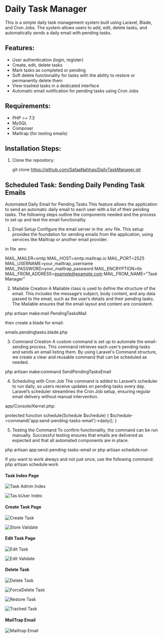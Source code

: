 # Daily Task Manager

This is a simple daily task management system built using Laravel, Blade, and Cron Jobs. The system allows users to add, edit, delete tasks, and automatically sends a daily email with pending tasks.

## Features:
- User authentication (login, register)
- Create, edit, delete tasks
- Mark tasks as completed or pending
- Soft delete functionality for tasks with the ability to restore or permanently delete them
- View trashed tasks in a dedicated interface
- Automatic email notification for pending tasks using Cron Jobs

## Requirements:
- PHP >= 7.3
- MySQL
- Composer
- Mailtrap (for testing emails)

## Installation Steps:

1. Clone the repository:

   git clone https://github.com/SafaaNahhas/DailyTaskManager.git
  


## Scheduled Task: Sending Daily Pending Task Emails

Automated Daily Email for Pending Tasks
This feature allows the application to send an automatic daily email to each user with a list of their pending tasks. The following steps outline the components needed and the process to set up and test the email functionality.

1. Email Setup
Configure the email server in the .env file. This setup provides the foundation for sending emails from the application, using services like Mailtrap or another email provider.

in file .env:

MAIL_MAILER=smtp
MAIL_HOST=smtp.mailtrap.io
MAIL_PORT=2525
MAIL_USERNAME=your_mailtrap_username
MAIL_PASSWORD=your_mailtrap_password
MAIL_ENCRYPTION=tls
MAIL_FROM_ADDRESS=example@example.com
MAIL_FROM_NAME="Task Manager"


2. Mailable Creation
A Mailable class is used to define the structure of the email. This includes the message’s subject, body content, and any data passed to the email, such as the user’s details and their pending tasks. The Mailable ensures that the email layout and content are consistent.

php artisan make:mail PendingTasksMail

then create a blade for email:

emails.pendingtasks.blade.php 

3. Command Creation
A custom command is set up to automate the email-sending process. This command retrieves each user’s pending tasks and sends an email listing them. By using Laravel's Command structure, we create a clear and reusable command that can be scheduled as needed.

php artisan make:command SendPendingTasksEmail


4. Scheduling with Cron Job
The command is added to Laravel’s scheduler to run daily, so users receive updates on pending tasks every day. Laravel’s scheduler streamlines the Cron Job setup, ensuring regular email delivery without manual intervention.

 app/Console/Kernel.php:

protected function schedule(Schedule $schedule)
{
    $schedule->command('app:send-pending-tasks-email')->daily();
}

5. Testing the Command
To confirm functionality, the command can be run manually. Successful testing ensures that emails are delivered as expected and that all automated components are in place.

php artisan app:send-pending-tasks-email
or
php artisan schedule:run 

If you want to work always and not just once, use the following command:
php artisan schedule:work

#### Task Index Page

![Task Admin Index](public/images/Admin.PNG)

![Tas kUser Index](public/images/User.PNG)

#### Create Task Page

![Create Task](public/images/CreateSuccess.PNG)

![Store Validate](public/images/StoreValidate.PNG)

#### Edit Task Page

![Edit Task](public/images/UpdateSuccess.PNG)

![Edit Validate](public/images/EditValidate.PNG)

#### Delete Task 

![Delete Task](public/images/DeleteSuccess.PNG)

![ForceDelete Task](public/images/ForceDelete.PNG.PNG)

![Restore Task](public/images/Restore.PNG)

![Trached Task](public/images/Trached.PNG)


#### MailTrap Email

![Mailtrap Email](public/images/MailtrapEmail.PNG)
